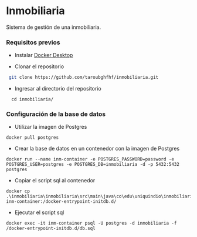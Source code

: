 # Inmobiliaria
Sistema de gestión de una inmobiliaria.
### Requisitos previos
- Instalar [Docker Desktop](https://www.docker.com/products/docker-desktop/)

- Clonar el repositorio
```sh
 git clone https://github.com/taroubghfhf/inmobiliaria.git
```
- Ingresar al directorio del repositorio
```
  cd inmobiliaria/
```
### Configuración de la base de datos
- Utilizar la imagen de Postgres
```
docker pull postgres
```
- Crear la base de datos en un contenedor con la imagen de Postgres
```
docker run --name inm-container -e POSTGRES_PASSWORD=password -e POSTGRES_USER=postgres -e POSTGRES_DB=inmobiliaria -d -p 5432:5432 postgres
```
- Copiar el script sql al contenedor
```
docker cp .\inmobiliaria\inmobiliaria\src\main\java\co\edu\uniquindio\inmobiliaria\utilidad\db.sql inm-container:/docker-entrypoint-initdb.d/
```
- Ejecutar el script sql
```
docker exec -it inm-container psql -U postgres -d inmobiliaria -f /docker-entrypoint-initdb.d/db.sql
```